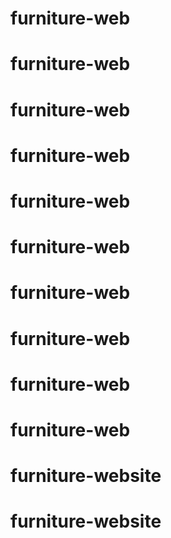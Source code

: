 # furniture-web
# furniture-web
# furniture-web
# furniture-web
# furniture-web
# furniture-web
# furniture-web
# furniture-web
# furniture-web
# furniture-web
# furniture-website
# furniture-website
